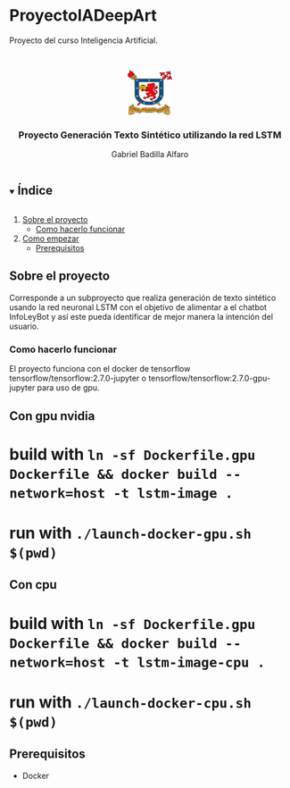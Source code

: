 # ProyectoIADeepArt
Proyecto del curso Inteligencia Artificial.
<!-- PROJECT LOGO -->
<br />
<p align="center">
    <img src="logo.png" alt="Logo" width="80" height="80">
  </a>

  <h3 align="center">Proyecto Generación Texto Sintético utilizando la red LSTM</h3>

  <p align="center">
    Gabriel Badilla Alfaro
  </p>
</p>



<!-- TABLE OF CONTENTS -->
<details open="open">
  <summary><h2 style="display: inline-block">Índice</h2></summary>
  <ol>
    <li>
      <a href="#Sobre-el-proyecto">Sobre el proyecto</a>
      <ul>
        <li><a href="#run">Como hacerlo funcionar</a></li>
      </ul>
    </li>
    <li>
      <a href="#Como-empezar">Como empezar</a>
      <ul>
        <li><a href="#prerequisitos">Prerequisitos</a></li>
      </ul>
    </li>
  </ol>
</details>

<!-- SOBRE EL PROYECTO -->
## Sobre el proyecto

Corresponde a un subproyecto que realiza generación de texto sintético usando la red neuronal LSTM con el objetivo de alimentar a el chatbot InfoLeyBot y así este pueda identificar de mejor manera la intención del usuario.

### Como hacerlo funcionar

El proyecto funciona con el docker de tensorflow
tensorflow/tensorflow:2.7.0-jupyter o tensorflow/tensorflow:2.7.0-gpu-jupyter
para uso de gpu.

## Con gpu nvidia
# build with `ln -sf Dockerfile.gpu Dockerfile && docker build --network=host -t lstm-image .`
# run with `./launch-docker-gpu.sh $(pwd)`

## Con cpu
# build with `ln -sf Dockerfile.gpu Dockerfile && docker build --network=host -t lstm-image-cpu .`
# run with `./launch-docker-cpu.sh $(pwd)`

<!-- COMO EMPEZAR-->
## Prerequisitos
* Docker

